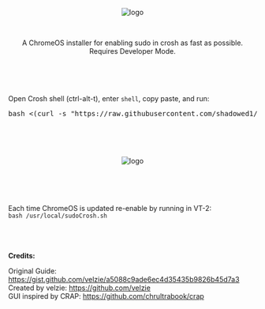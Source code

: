
<p align="center">
  <img src="https://i.imgur.com/kOg2ZDB.png" alt="logo" />
</p>  
<br>


<p align="center">  A ChromeOS installer for enabling sudo in crosh as fast as possible. Requires Developer Mode. </p><br> <br> <br>


Open Crosh shell (ctrl-alt-t), enter `shell`, copy paste, and run: 
<br>

<pre>bash <(curl -s "https://raw.githubusercontent.com/shadowed1/sudoCrosh/main/sudocrosh_downloader.sh?$(date +%s)")</pre>

<br>


<br>
<br>

<p align="center">
  <img src="https://i.imgur.com/mrUgSLN.png" alt="logo" />
</p> 



<br> <br> <br>

Each time ChromeOS is updated re-enable by running in VT-2: <br>
`bash /usr/local/sudoCrosh.sh` <br>
<br><br><br>

__Credits:__

Original Guide: https://gist.github.com/velzie/a5088c9ade6ec4d35435b9826b45d7a3 <br>
Created by velzie: https://github.com/velzie <br>
GUI inspired by CRAP: https://github.com/chrultrabook/crap

